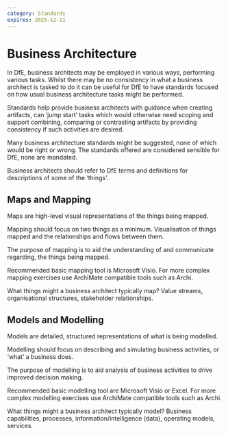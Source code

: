 ```yaml
---
category: Standards
expires: 2025-12-11
---
```


# Business Architecture

In DfE, business architects may be employed in various ways, performing various tasks. Whilst there may be no consistency in what a business architect is tasked to do it can be useful for DfE to have standards focused on how usual business architecture tasks might be performed.

Standards help provide business architects with guidance when creating artifacts, can ‘jump start’ tasks which would otherwise need scoping and support combining, comparing or contrasting artifacts by providing consistency if such activities are desired.

Many business architecture standards might be suggested, none of which would be right or wrong. The standards offered are considered sensible for DfE, none are mandated.

Business architects should refer to DfE terms and definitions for descriptions of some of the ‘things’.


## Maps and Mapping

Maps are high-level visual representations of the things being mapped.

Mapping should focus on two things as a minimum. Visualisation of things mapped and the relationships and flows between them.

The purpose of mapping is to aid the understanding of and communicate regarding, the things being mapped.

Recommended basic mapping tool is Microsoft Visio. For more complex mapping exercises use ArchiMate compatible tools such as Archi.

What things might a business architect typically map? Value streams, organisational structures, stakeholder relationships.


## Models and Modelling

Models are detailed, structured representations of what is being modelled.

Modelling should focus on describing and simulating business activities, or ‘what’ a business does.

The purpose of modelling is to aid analysis of business activities to drive improved decision making.

Recommended basic modelling tool are Microsoft Visio or Excel. For more complex modelling exercises use ArchiMate compatible tools such as Archi.

What things might a business architect typically model? Business capabilities, processes, information/intelligence (data), operating models, services.
